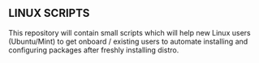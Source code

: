 ## LINUX SCRIPTS
This repository will contain small scripts which will help new Linux users (Ubuntu/Mint) to get onboard / existing users to automate installing and configuring packages after freshly installing distro.
